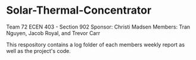 # Solar-Thermal-Concentrator

Team 72 
ECEN 403 - Section 902
Sponsor: Christi Madsen
Members: Tran Nguyen, Jacob Royal, and Trevor Carr

This respository contains a log folder of each members weekly report as well as the project's code. 
